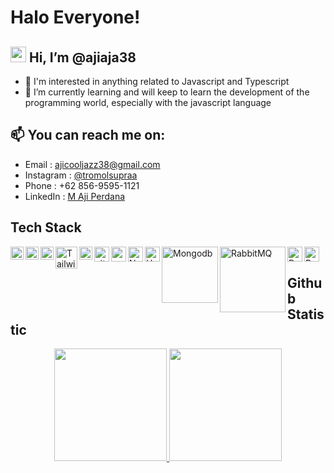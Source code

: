 # Halo Everyone!
## <img src="https://media.giphy.com/media/hvRJCLFzcasrR4ia7z/giphy.gif" width="25px"> Hi, I’m @ajiaja38
- 👀 I'm interested in anything related to Javascript and Typescript
- 🌱 I’m currently learning and will keep to learn the development of the programming world, especially with the javascript language
## 📫 You can reach me on:
- Email : [ajicooljazz38@gmail.com](ajicooljazz38@gmail.com)
- Instagram : [@tromolsupraa](https://www.instagram.com/tromolsupraa/)
- Phone : +62 856-9595-1121
- LinkedIn : [M Aji Perdana](https://www.linkedin.com/in/m-aji-perdana-3807071bb/)

## Tech Stack
<a href="https://www.javascript.com/"><img align="left" alt="JavaScript" title="JavaScript" width="21px" src="https://upload.wikimedia.org/wikipedia/commons/9/99/Unofficial_JavaScript_logo_2.svg" /></a>
  <a href="https://www.typescriptlang.org/"><img align="left" alt="PHP" title="Typescript" width="21px" src="https://upload.wikimedia.org/wikipedia/commons/thumb/f/f5/Typescript.svg/96px-Typescript.svg.png" /></a>
  <a href="https://nodejs.org/"><img align="left" alt="NodeJS" title="NodeJS" width="21px" src="https://seeklogo.com/images/N/nodejs-logo-FBE122E377-seeklogo.com.png" /></a>
  <a href="https://tailwindcss.com/"><img align="left" alt="TailwindCss" title="TailwindCss" width="35px" src="https://tailwindcss.com/_next/static/media/tailwindcss-mark.3c5441fc7a190fb1800d4a5c7f07ba4b1345a9c8.svg" /></a>
  <a href="https://reactjs.org/"><img align="left" alt="React" title="React" width="21px" src="https://cdn.worldvectorlogo.com/logos/react-2.svg" /></a>
  <a href="https://vitejs.dev/"><img align="left" alt="vite" title="vite" width="24px" src="https://vitejs.dev/logo-with-shadow.png" /></a>
  <a href="https://webpack.js.org/"><img align="left" alt="webpack" title="webpack" width="24px" src="https://raw.githubusercontent.com/webpack/media/master/logo/icon.png" /></a>
  <a href="https://nestjs.com/"><img align="left" alt="NestJs" title="NestJs" width="24px" src="https://docs.nestjs.com/assets/logo-small.svg" /></a>
  <a href="https://hapi.dev/"><img align="left" alt="Hapi" title="Hapi (NodeJS HTTP Framework)" width="24px" src="https://avatars.githubusercontent.com/u/3774533?s=200&v=4" /></a>
  <a href="https://www.mongodb.com/"><img align="left" alt="Mongodb" title="Mongodb" width="90px" src="https://upload.wikimedia.org/wikipedia/commons/9/93/MongoDB_Logo.svg" /></a>
  <a href="https://www.mongodb.com/"><img align="left" alt="RabbitMQ" title="RabbitMQ" width="105x" src="https://www.rabbitmq.com/img/rabbitmq_logo_strap.png" /></a>
  <a href="https://www.postgresql.org/"><img align="left" alt="PostgreSQL" title="PostgreSQL" width="24px" src="https://www.postgresql.org/media/img/about/press/elephant.png" /></a>
  <a href="https://www.python.org/"><img align="left" alt="Python" title="Python" width="24px" src="https://s3.dualstack.us-east-2.amazonaws.com/pythondotorg-assets/media/community/logos/python-logo-only.png" /></a><br>

## Github Statistic
<div align="center">
  <a href="https://github.com/ajiaja38">
    <img height="180em" src="https://github-readme-stats-eight-theta.vercel.app/api?username=ajiaja38&show_icons=true&theme=algolia&include_all_commits=true&count_private=true"/>
    <img height="180em" src="https://github-readme-stats-eight-theta.vercel.app/api/top-langs/?username=ajiaja38&layout=compact&langs_count=8&theme=algolia"/>
  </a>
</div>

<!---
ajiaja38/ajiaja38 is a ✨ special ✨ repository because its `README.md` (this file) appears on your GitHub profile.
You can click the Preview link to take a look at your changes.
--->
